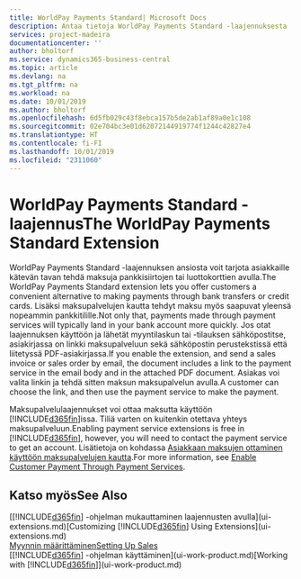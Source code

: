 ```yaml
---
title: WorldPay Payments Standard| Microsoft Docs
description: Antaa tietoja WorldPay Payments Standard -laajennuksesta
services: project-madeira
documentationcenter: ''
author: bholtorf
ms.service: dynamics365-business-central
ms.topic: article
ms.devlang: na
ms.tgt_pltfrm: na
ms.workload: na
ms.date: 10/01/2019
ms.author: bholtorf
ms.openlocfilehash: 6d5fb029c43f8ebca157b5de2ab1af89a0e1c108
ms.sourcegitcommit: 02e704bc3e01d62072144919774f1244c42827e4
ms.translationtype: HT
ms.contentlocale: fi-FI
ms.lasthandoff: 10/01/2019
ms.locfileid: "2311060"
---
```

# <a name="the-worldpay-payments-standard-extension"></a><span data-ttu-id="09b23-103">WorldPay Payments Standard -laajennus</span><span class="sxs-lookup"><span data-stu-id="09b23-103">The WorldPay Payments Standard Extension</span></span>
<span data-ttu-id="09b23-104">WorldPay Payments Standard -laajennuksen ansiosta voit tarjota asiakkaille kätevän tavan tehdä maksuja pankkisiirtojen tai luottokorttien avulla.</span><span class="sxs-lookup"><span data-stu-id="09b23-104">The WorldPay Payments Standard extension lets you offer customers a convenient alternative to making payments through bank transfers or credit cards.</span></span> <span data-ttu-id="09b23-105">Lisäksi maksupalvelujen kautta tehdyt maksu myös saapuvat yleensä nopeammin pankkitilille.</span><span class="sxs-lookup"><span data-stu-id="09b23-105">Not only that, payments made through payment services will typically land in your bank account more quickly.</span></span>
<span data-ttu-id="09b23-106">Jos otat laajennuksen käyttöön ja lähetät myyntilaskun tai -tilauksen sähköpostitse, asiakirjassa on linkki maksupalveluun sekä sähköpostin perustekstissä että liitetyssä PDF-asiakirjassa.</span><span class="sxs-lookup"><span data-stu-id="09b23-106">If you enable the extension, and send a sales invoice or sales order by email, the document includes a link to the payment service in the email body and in the attached PDF document.</span></span> <span data-ttu-id="09b23-107">Asiakas voi valita linkin ja tehdä sitten maksun maksupalvelun avulla.</span><span class="sxs-lookup"><span data-stu-id="09b23-107">A customer can choose the link, and then use the payment service to make the payment.</span></span>

<span data-ttu-id="09b23-108">Maksupalvelulaajennukset voi ottaa maksutta käyttöön [!INCLUDE[d365fin](includes/d365fin_md.md)]issa. Tiliä varten on kuitenkin otettava yhteys maksupalveluun.</span><span class="sxs-lookup"><span data-stu-id="09b23-108">Enabling payment service extensions is free in [!INCLUDE[d365fin](includes/d365fin_md.md)], however, you will need to contact the payment service to get an account.</span></span> <span data-ttu-id="09b23-109">Lisätietoja on kohdassa [Asiakkaan maksujen ottaminen käyttöön maksupalvelujen kautta](sales-how-enable-payment-service-extensions.md).</span><span class="sxs-lookup"><span data-stu-id="09b23-109">For more information, see [Enable Customer Payment Through Payment Services](sales-how-enable-payment-service-extensions.md).</span></span>

## <a name="see-also"></a><span data-ttu-id="09b23-110">Katso myös</span><span class="sxs-lookup"><span data-stu-id="09b23-110">See Also</span></span>
<span data-ttu-id="09b23-111">[[!INCLUDE[d365fin](includes/d365fin_md.md)] -ohjelman mukauttaminen laajennusten avulla](ui-extensions.md)</span><span class="sxs-lookup"><span data-stu-id="09b23-111">[Customizing [!INCLUDE[d365fin](includes/d365fin_md.md)] Using Extensions](ui-extensions.md)</span></span>  
[<span data-ttu-id="09b23-112">Myynnin määrittäminen</span><span class="sxs-lookup"><span data-stu-id="09b23-112">Setting Up Sales</span></span>](sales-setup-sales.md)  
<span data-ttu-id="09b23-113">[[!INCLUDE[d365fin](includes/d365fin_md.md)] -ohjelman käyttäminen](ui-work-product.md)</span><span class="sxs-lookup"><span data-stu-id="09b23-113">[Working with [!INCLUDE[d365fin](includes/d365fin_md.md)]](ui-work-product.md)</span></span>
